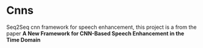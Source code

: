 # Cnns
Seq2Seq cnn framework for speech enhancement,
this project is a from the paper **A New Framework for CNN-Based Speech Enhancement in the Time Domain**
